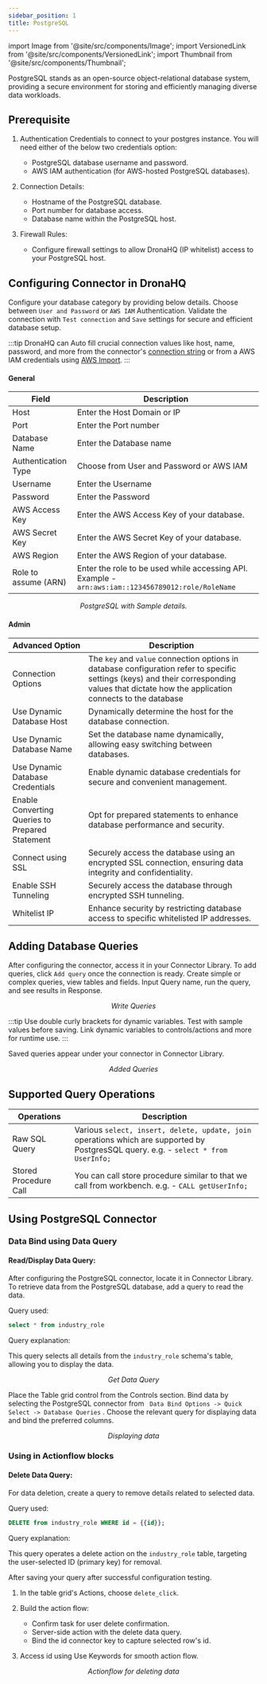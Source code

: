 ```yaml
---
sidebar_position: 1
title: PostgreSQL
---
```


import Image from '@site/src/components/Image'; import VersionedLink from '@site/src/components/VersionedLink'; import
Thumbnail from '@site/src/components/Thumbnail';

PostgreSQL stands as an open-source object-relational database system, providing a secure environment for storing and
efficiently managing diverse data workloads.

## Prerequisite

1. Authentication Credentials to connect to your postgres instance. You will need either of the below two credentials
   option:

   - PostgreSQL database username and password.
   - AWS IAM authentication (for AWS-hosted PostgreSQL databases).

2. Connection Details:

   - Hostname of the PostgreSQL database.
   - Port number for database access.
   - Database name within the PostgreSQL host.

3. Firewall Rules:
   - Configure firewall settings to allow DronaHQ (IP whitelist) access to your PostgreSQL host.

## Configuring Connector in DronaHQ

Configure your database category by providing below details. Choose between `User and Password` or `AWS IAM`
Authentication. Validate the connection with `Test connection` and `Save` settings for secure and efficient database
setup.

:::tip DronaHQ can Auto fill crucial connection values like host, name, password, and more from the connector's
[connection string](https://www.postgresql.org/docs/current/libpq-connect.html#LIBPQ-CONNSTRING) or from a AWS IAM
credentials using [AWS Import](/datasource-concepts/aws-import). :::

#### General

| Field                | Description                                                                                        |
| -------------------- | -------------------------------------------------------------------------------------------------- |
| Host                 | Enter the Host Domain or IP                                                                        |
| Port                 | Enter the Port number                                                                              |
| Database Name        | Enter the Database name                                                                            |
| Authentication Type  | Choose from User and Password or AWS IAM                                                           |
| Username             | Enter the Username                                                                                 |
| Password             | Enter the Password                                                                                 |
| AWS Access Key       | Enter the AWS Access Key of your database.                                                         |
| AWS Secret Key       | Enter the AWS Secret Key of your database.                                                         |
| AWS Region           | Enter the AWS Region of your database.                                                             |
| Role to assume (ARN) | Enter the role to be used while accessing API. Example - `arn:aws:iam::123456789012:role/RoleName` |

<figure>
  <Thumbnail src="/img/reference/connectors/postgresql/details.png" alt="PostgreSQL with Sample details." />
  <figcaption align = "center"><i>PostgreSQL with Sample details.</i></figcaption>
</figure>

#### Admin

| Advanced Option                                                                                                                                  | Description                                                                                                                                                                                   |
| ------------------------------------------------------------------------------------------------------------------------------------------------ | --------------------------------------------------------------------------------------------------------------------------------------------------------------------------------------------- |
| Connection Options                                                                                                                               | The `key` and `value` connection options in database configuration refer to specific settings (keys) and their corresponding values that dictate how the application connects to the database |
| Use Dynamic Database Host                                                                                                                        | Dynamically determine the host for the database connection.                                                                                                                                   |
| Use Dynamic Database Name                                                                                                                        | Set the database name dynamically, allowing easy switching between databases.                                                                                                                 |
| <VersionedLink to = "/datasource-concepts/dynamic-credentials/#configure-dynamic-credentials"> Use Dynamic Database Credentials </VersionedLink> | Enable dynamic database credentials for secure and convenient management.                                                                                                                     |
| <VersionedLink to = "/datasource-concepts/prepared-statements/"> Enable Converting Queries to Prepared Statement </VersionedLink>                | Opt for prepared statements to enhance database performance and security.                                                                                                                     |
| <VersionedLink to = "/datasource-concepts/ssl-configurations/"> Connect using SSL </VersionedLink>                                               | Securely access the database using an encrypted SSL connection, ensuring data integrity and confidentiality.                                                                                  |
| <VersionedLink to = "/datasource-concepts/ssh-tunneling/"> Enable SSH Tunneling </VersionedLink>                                                 | Securely access the database through encrypted SSH tunneling.                                                                                                                                 |
| <VersionedLink to = "/datasource-concepts/whitelisting-dronahq-ip/"> Whitelist IP </VersionedLink>                                               | Enhance security by restricting database access to specific whitelisted IP addresses.                                                                                                         |

## Adding Database Queries

After configuring the connector, access it in your Connector Library. To add queries, click `Add query` once the
connection is ready. Create simple or complex queries, view tables and fields. Input Query name, run the query, and see
results in Response.

<figure>
  <Thumbnail src="/img/reference/connectors/postgresql/data-query.jpeg" alt="Write Queries" />
  <figcaption align = "center"><i>Write Queries</i></figcaption>
</figure>

:::tip Use double curly brackets for dynamic variables. Test with sample values before saving. Link dynamic variables to
controls/actions and more for runtime use. :::

Saved queries appear under your connector in Connector Library.

<figure>
  <Thumbnail src="/img/reference/connectors/postgresql/queries.jpeg" alt="Added Queries" />
  <figcaption align = "center"><i>Added Queries</i></figcaption>
</figure>

## Supported Query Operations

| Operations            | Description                                                                                                                          |
| --------------------- | ------------------------------------------------------------------------------------------------------------------------------------ |
| Raw SQL Query         | Various `select, insert, delete, update, join` operations which are supported by PostgresSQL query. e.g. - `select * from UserInfo;` |
| Stored Procedure Call | You can call store procedure similar to that we call from workbench. e.g. - `CALL getUserInfo;`                                      |

## Using PostgreSQL Connector

### Data Bind using Data Query

#### Read/Display Data Query:

After configuring the PostgreSQL connector, locate it in Connector Library. To retrieve data from the PostgreSQL
database, add a query to read the data.

Query used:

```sql
select * from industry_role
```

Query explanation:

This query selects all details from the `industry_role` schema's table, allowing you to display the data.

<figure>
  <Thumbnail src="/img/reference/connectors/postgresql/get-data.png" alt="Get Data Query" />
  <figcaption align = "center"><i>Get Data Query</i></figcaption>
</figure>

Place the Table grid control from the Controls section. Bind data by selecting the PostgreSQL connector from
` Data Bind Options -> Quick Select -> Database Queries` . Choose the relevant query for displaying data and bind the
preferred columns.

<figure>
  <Thumbnail src="/img/reference/connectors/postgresql/display.png" alt="Displaying data" />
  <figcaption align = "center"><i>Displaying data</i></figcaption>
</figure>

### Using in Actionflow blocks

#### Delete Data Query:

For data deletion, create a query to remove details related to selected data.

Query used:

```sql
DELETE from industry_role WHERE id = {{id}};
```

Query explanation:

This query operates a delete action on the `industry_role` table, targeting the user-selected ID (primary key) for
removal.

After saving your query after successful configuration testing.

1. In the table grid's Actions, choose `delete_click`.

2. Build the action flow:

   - Confirm task for user delete confirmation.
   - Server-side action with the delete data query.
   - Bind the id connector key to capture selected row's id.

3. Access id using Use Keywords for smooth action flow.

<figure>
  <Thumbnail src="/img/reference/connectors/postgresql/delete.png" alt="Actionflow for deleting data" />
  <figcaption align = "center"><i>Actionflow for deleting data</i></figcaption>
</figure>
